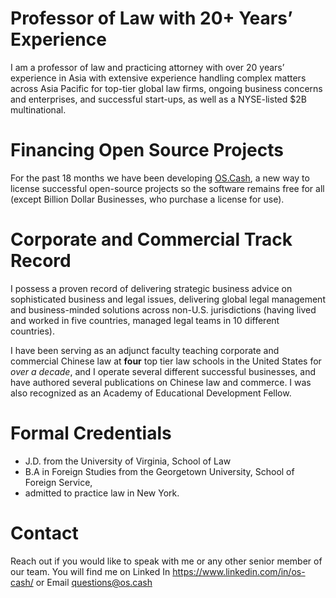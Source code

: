 # Professor of Law with 20+ Years’ Experience

I am a professor of law and practicing attorney with over 20 years’ experience in Asia with extensive experience handling complex matters across Asia Pacific for top-tier global law firms, ongoing business concerns and enterprises, and successful start-ups, as well as a NYSE-listed $2B multinational.

# Financing Open Source Projects

For the past 18 months we have been developing [OS.Cash](www.os.cash), a new way to license successful open-source projects so the software remains free for all (except Billion Dollar Businesses, who purchase a license for use).

# Corporate and Commercial Track Record

I possess a proven record of delivering strategic business advice on sophisticated business and legal issues, delivering global legal management and business-minded solutions across non-U.S. jurisdictions (having lived and worked in five countries, managed legal teams in 10 different countries).

I have been serving as an adjunct faculty teaching corporate and commercial Chinese law at **four** top tier law schools in the United States for _over a decade_, and I operate several different successful businesses, and have authored several publications on Chinese law and commerce. I was also recognized as an Academy of Educational Development Fellow.

# Formal Credentials

* J.D. from the University of Virginia, School of Law
* B.A in Foreign Studies from the Georgetown University, School of Foreign Service, 
* admitted to practice law in New York.

# Contact

Reach out if you would like to speak with me or any other senior member of our team. You will find me on Linked In https://www.linkedin.com/in/os-cash/ or Email questions@os.cash

